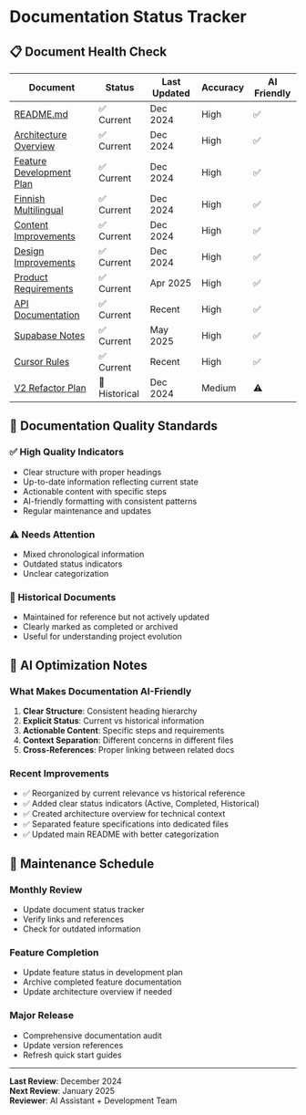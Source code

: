 # Documentation Status Tracker

## 📋 Document Health Check

| Document | Status | Last Updated | Accuracy | AI Friendly |
|----------|--------|--------------|----------|-------------|
| [README.md](./README.md) | ✅ Current | Dec 2024 | High | ✅ |
| [Architecture Overview](./architecture-overview.md) | ✅ Current | Dec 2024 | High | ✅ |
| [Feature Development Plan](./feature-development-plan.md) | ✅ Current | Dec 2024 | High | ✅ |
| [Finnish Multilingual](./features/finnish-multilingual.md) | ✅ Current | Dec 2024 | High | ✅ |
| [Content Improvements](./features/content-improvements.md) | ✅ Current | Dec 2024 | High | ✅ |
| [Design Improvements](./features/design-improvements.md) | ✅ Current | Dec 2024 | High | ✅ |
| [Product Requirements](./product_requirements.md) | ✅ Current | Apr 2025 | High | ✅ |
| [API Documentation](./api-documentation.md) | ✅ Current | Recent | High | ✅ |
| [Supabase Notes](./supabase_notes.md) | ✅ Current | May 2025 | High | ✅ |
| [Cursor Rules](./cursor_rules.md) | ✅ Current | Recent | High | ✅ |
| [V2 Refactor Plan](./refactor_plan.md) | 📜 Historical | Dec 2024 | Medium | ⚠️ |

## 🎯 Documentation Quality Standards

### ✅ High Quality Indicators
- Clear structure with proper headings
- Up-to-date information reflecting current state
- Actionable content with specific steps
- AI-friendly formatting with consistent patterns
- Regular maintenance and updates

### ⚠️ Needs Attention
- Mixed chronological information
- Outdated status indicators
- Unclear categorization

### 📜 Historical Documents
- Maintained for reference but not actively updated
- Clearly marked as completed or archived
- Useful for understanding project evolution

## 🤖 AI Optimization Notes

### What Makes Documentation AI-Friendly
1. **Clear Structure**: Consistent heading hierarchy
2. **Explicit Status**: Current vs historical information
3. **Actionable Content**: Specific steps and requirements
4. **Context Separation**: Different concerns in different files
5. **Cross-References**: Proper linking between related docs

### Recent Improvements
- ✅ Reorganized by current relevance vs historical reference
- ✅ Added clear status indicators (Active, Completed, Historical)
- ✅ Created architecture overview for technical context
- ✅ Separated feature specifications into dedicated files
- ✅ Updated main README with better categorization

## 📅 Maintenance Schedule

### Monthly Review
- Update document status tracker
- Verify links and references
- Check for outdated information

### Feature Completion
- Update feature status in development plan
- Archive completed feature documentation
- Update architecture overview if needed

### Major Release
- Comprehensive documentation audit
- Update version references
- Refresh quick start guides

---

**Last Review**: December 2024  
**Next Review**: January 2025  
**Reviewer**: AI Assistant + Development Team